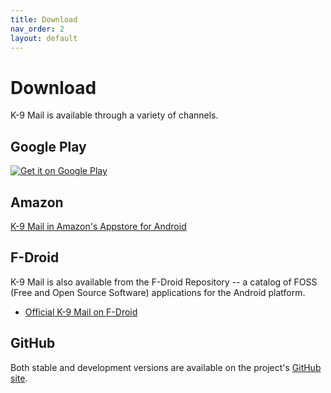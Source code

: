 ```yaml
---
title: Download
nav_order: 2
layout: default
---
```


# Download

K-9 Mail is available through a variety of channels.


## Google Play

[![Get it on Google Play](https://developer.android.com/images/brand/en_generic_rgb_wo_45.png)](https://play.google.com/store/apps/details?id=com.fsck.k9)


## Amazon

[K-9 Mail in Amazon's Appstore for Android](http://www.amazon.com/K-9-Dog-Walkers-Mail/dp/B004JK61K0/)


## F-Droid

K-9 Mail is also available from the F-Droid Repository -- a catalog of FOSS (Free and Open Source Software) applications for the Android platform.

* [Official K-9 Mail on F-Droid](https://f-droid.org/repository/browse/?fdid=com.fsck.k9)


## GitHub 

Both stable and development versions are available on the project's [GitHub site](https://github.com/k9mail/k-9/releases).
